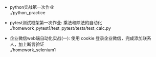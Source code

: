 - python实战第一次作业<br>./python_practice

- pytest测试框架第一次作业: 乘法和除法的自动化
<br>./homework_pytest1/test_pytest/tests/test_calc.py

- 企业微信web端自动化实战(一): 使用 cookie 登录企业微信，完成添加联系人，加上断言验证
<br>./homework_selenium1